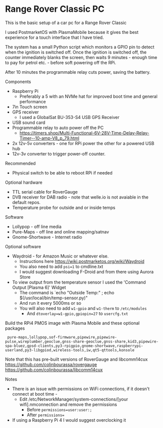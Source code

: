 # Range Rover Classic PC

This is the basic setup of a car pc for a Range Rover Classic

I used PostmarketOS with PlasmaMobile because it gives the best experience for a touch interface that I have tried.

The system has a small Python script which monitors a GPIO pin to detect when the ignition is switched off. 
Once the ignition is switched off, the counter immediately blanks the screen, then waits 9 minutes - enough time to pay for petrol etc. - before soft powering off the RPi. 

After 10 minutes the programmable relay cuts power, saving the battery.

Components 

- Raspberry Pi
	- Preferably a 5 with an NVMe hat for improved boot time and general performance
- 7in Touch screen
- GPS receiver
	- I used a GlobalSat BU-353-S4 USB GPS Receiver 
- USB sound card
- Programmable relay to auto power off the PC
	- https://timers.shop/Multi-Functional-6V-28V-Time-Delay-Relay-Timer--10-amp-V8_p_79.html
- 2x 12v-5v converters - one for RPi power the other for a powered USB hub
- 12v-3v converter to trigger power-off counter.

Recommended

- Physical switch to be able to reboot RPi if needed

Optional hardware
- TTL serial cable for RoverGauge
- DVB receiver for DAB radio - note that welle.io is not avaiable in the default repos.
- Temperature probe for outside and or inside temps

Software
- Lollypop - off line media
- Pure-Maps - off line and online mapping/satnav
- Gnome-Shortwave - Internet radio

Optional software
- Waydroid - for Amazon Music or whatever else.
	- Instructions here https://wiki.postmarketos.org/wiki/Waydroid
	- You also need to add ```psi=1``` to cmdline.txt 
	- I would suggest downloading F-Droid and from there using Aurora Store
- To view output from the temperature sensor I used the 'Command Output [Plasma 6]' Widget
	- The command is `echo "Outside Temp:" ; echo $(/usr/local/bin/temp-sensor.py)"
	- And run it every 5000ms or so
	- You will also need to add ```w1-gpio``` and ```w1-therm``` to ```/etc/modules```
        - And ```dtoverlay=w1-gpio,gpiopin=27``` to ```usercfg.txt```

Build the RPi4 PMOS image with Plasma Mobile and these optional packages
```
 pure-maps,lollypop,sof-firmware,pipewire,pipewire-pulse,wireplumber,geoclue,gnss-share-geoclue,gnss-share,kid3,pipewire-spa-bluez,gpsd-clients,py3-rpigpio,gnome-shortwave,raspberrypi-userland,py3-libgpiod,wireless-tools,iw,qt5-qttools,konsole
```

Note that this has pre-built versions of RoverGauge and libcomm14cux
https://github.com/colinbourassa/rovergauge
https://github.com/colinbourassa/libcomm14cux

Notes

- There is an issue with permissions on WiFi connections, if it doesn't connect at boot time -
	- Edit /etc/NetworkManager/system-connections/[your wifi].nmconnection and remove the permissions
		- Before ```permissions=user:user:;```
		- After ```permissions=```
- If using a Raspberry Pi 4 I would suggest overclocking it
